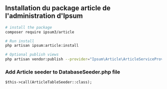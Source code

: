 ## Installation du package article de l'administration d'Ipsum

``` bash
# install the package
composer require ipsum3/article

# Run install
php artisan ipsum:article:install

# Optional publish views
php artisan vendor:publish --provider="Ipsum\Article\ArticleServiceProvider" --tag=views

```

### Add Article seeder to DatabaseSeeder.php file
`$this->call(ArticleTableSeeder::class);`
